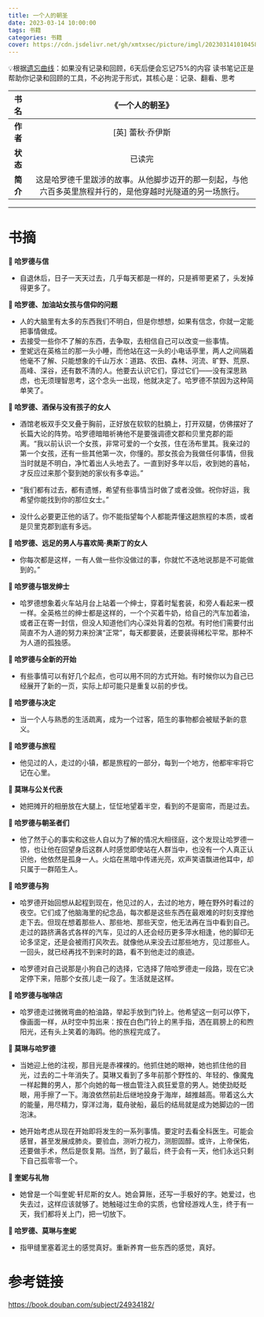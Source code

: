 ```yaml
---
title: 一个人的朝圣
date: 2023-03-14 10:00:00
tags: 书籍
categories: 书籍
cover: https://cdn.jsdelivr.net/gh/xmtxsec/picture/imgl/202303141010458.png
---
```




💡根据[遗忘曲线](https://baike.baidu.com/item/%E9%81%97%E5%BF%98%E6%9B%B2%E7%BA%BF/7278665?fr=aladdin)：如果没有记录和回顾，6天后便会忘记75%的内容
读书笔记正是帮助你记录和回顾的工具，不必拘泥于形式，其核心是：记录、翻看、思考




| **书名** |                       《一个人的朝圣》                       |
| :------: | :----------------------------------------------------------: |
| **作者** |                      [英\] 蕾秋·乔伊斯                       |
| **状态** |                            已读完                            |
| **简介** | 这是哈罗德千里跋涉的故事。从他脚步迈开的那一刻起，与他六百多英里旅程并行的，是他穿越时光隧道的另一场旅行。 |

------



# 书摘

**📖  哈罗德与信**

- 自退休后，日子一天天过去，几乎每天都是一样的，只是裤带更紧了，头发掉得更多了。



**📖  哈罗德、加油站女孩与信仰的问题**

- 人的大脑里有太多的东西我们不明白，但是你想想，如果有信念，你就一定能把事情做成。
- 去接受一些你不了解的东西，去争取，去相信自己可以改变一些事情。
- 奎妮远在英格兰的那一头小睡，而他站在这一头的小电话亭里，两人之间隔着他毫不了解、只能想象的千山万水：道路、农田、森林、河流、旷野、荒原、高峰、深谷，还有数不清的人。他要去认识它们，穿过它们——没有深思熟虑，也无须理智思考，这个念头一出现，他就决定了。哈罗德不禁因为这种简单笑了。



**📖  哈罗德、酒保与没有孩子的女人**

- 酒馆老板双手交叉叠于胸前，正好放在软软的肚腩上，打开双腿，仿佛摆好了长篇大论的阵势。哈罗德暗暗祈祷他不是要强调德文郡和贝里克郡的距离。“我以前认识一个女孩，非常可爱的一个女孩，住在汤布里其。我亲过的第一个女孩，还有一些其他第一次，你懂的。那女孩会为我做任何事情，但我当时就是不明白，净忙着出人头地去了。一直到好多年以后，收到她的喜帖，才反应过来那个娶到她的家伙有多幸运。”

- “我们都有过去，都有遗憾，希望有些事情当时做了或者没做。祝你好运，我希望你能找到你的那位女士。”
- 没什么必要更正他的话了。你不能指望每个人都能弄懂这趟旅程的本质，或者是贝里克郡到底有多远。



**📖  哈罗德、远足的男人与喜欢简·奥斯丁的女人**

- 你每次都是这样，一有人做一些你没做过的事，你就忙不迭地说那是不可能做到的。”



**📖  哈罗德与银发绅士**

- 哈罗德想象着火车站月台上站着一个绅士，穿着时髦套装，和旁人看起来一模一样。全英格兰的绅士都是这样的，一个个买着牛奶，给自己的汽车加着油，或者正在寄一封信，但没人知道他们内心深处背着的包袱。有时他们需要付出简直不为人道的努力来扮演“正常”，每天都要装，还要装得稀松平常。那种不为人道的孤独感。



**📖  哈罗德与全新的开始**

- 有些事情可以有好几个起点，也可以用不同的方式开始。有时候你以为自己已经展开了新的一页，实际上却可能只是重复以前的步伐。



**📖  哈罗德与决定**

- 当一个人与熟悉的生活疏离，成为一个过客，陌生的事物都会被赋予新的意义。



**📖  哈罗德与旅程**

- 他见过的人，走过的小镇，都是旅程的一部分，每到一个地方，他都牢牢将它记在心里。



**📖  莫琳与公关代表**

- 她把摊开的相册放在大腿上，怔怔地望着半空，看到的不是窗帘，而是过去。



**📖  哈罗德与朝圣者们**

- 他了然于心的事实和这些人自以为了解的情况大相径庭，这个发现让哈罗德一惊，也让他在回望身后这群人时感觉即使站在人群当中，也没有一个人真正认识他，他依然是孤身一人。火焰在黑暗中传递光亮，欢声笑语飘进他耳中，却只属于一群陌生人。



**📖  哈罗德与狗**

- 哈罗德开始回想从起程到现在，他见过的人，去过的地方，睡在野外时看过的夜空。它们成了他脑海里的纪念品，每次都是这些东西在最艰难的时刻支撑他走下去。但现在想着那些人、那些地、那些天空，他无法再在当中看到自己。走过的路挤满各式各样的汽车，见过的人还会经历更多萍水相逢，他的脚印无论多坚定，还是会被雨打风吹去。就像他从来没去过那些地方，见过那些人。一回头，就已经再找不到来时的路，看不到他走过的痕迹。

- 哈罗德对自己说那是小狗自己的选择，它选择了陪哈罗德走一段路，现在它决定停下来，陪那个女孩儿走一段了。生活就是这样。



**📖  哈罗德与咖啡店**

- 哈罗德走过微微弯曲的柏油路，举起手放到门铃上。他希望这一刻可以停下，像画面一样，从时空中剪出来：按在白色门铃上的黑手指，洒在肩膀上的和煦阳光，还有头上笑着的海鸥。他的旅程完成了。



**📖  莫琳与哈罗德**

- 当她迎上他的注视，那目光是赤裸裸的。他抓住她的眼神，她也抓住他的目光，过去的二十年消失了。莫琳又看到了多年前那个野性的、年轻的、像魔鬼一样起舞的男人，那个向她的每一根血管注入疯狂爱意的男人。她使劲眨眨眼，用手擦了一下。海浪依然前赴后继地投身于海岸，越推越高。带着这么大的能量，用尽精力，穿洋过海，载舟驶船，最后的结局就是成为她脚边的一团泡沫。

- 她开始考虑从现在开始即将发生的一系列事情。要定时去看全科医生。可能会感冒，甚至发展成肺炎。要验血，测听力视力，测胆固醇。或许，上帝保佑，还要做手术，然后是恢复期。当然，到了最后，终于会有一天，他们永远只剩下自己孤零零一个。



**📖  奎妮与礼物**

- 她曾是一个叫奎妮·轩尼斯的女人。她会算账，还写一手极好的字。她爱过，也失去过，这样应该就够了。她触碰过生命的实质，也曾经游戏人生，终于有一天，我们都将关上门，把一切放下。



**📖  哈罗德、莫琳与奎妮**

- 指甲缝里塞着泥土的感觉真好。重新养育一些东西的感觉，真好。





# 参考链接

https://book.douban.com/subject/24934182/